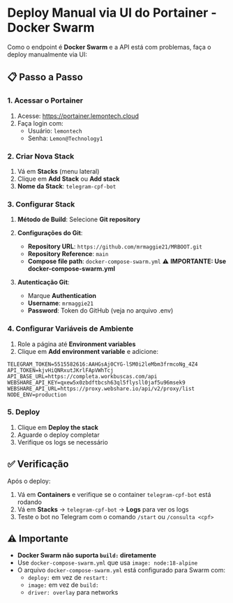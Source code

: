 # Deploy Manual via UI do Portainer - Docker Swarm

Como o endpoint é **Docker Swarm** e a API está com problemas, faça o deploy manualmente via UI:

## 📋 Passo a Passo

### 1. Acessar o Portainer

1. Acesse: https://portainer.lemontech.cloud
2. Faça login com:
   - Usuário: `lemontech`
   - Senha: `Lemon@Technology1`

### 2. Criar Nova Stack

1. Vá em **Stacks** (menu lateral)
2. Clique em **Add Stack** ou **Add stack**
3. **Nome da Stack**: `telegram-cpf-bot`

### 3. Configurar Stack

1. **Método de Build**: Selecione **Git repository**

2. **Configurações do Git**:
   - **Repository URL**: `https://github.com/mrmaggie21/MRBOOT.git`
   - **Repository Reference**: `main`
   - **Compose file path**: `docker-compose-swarm.yml` ⚠️ **IMPORTANTE: Use docker-compose-swarm.yml**

3. **Autenticação Git**:
   - Marque **Authentication**
   - **Username**: `mrmaggie21`
   - **Password**: Token do GitHub (veja no arquivo .env)

### 4. Configurar Variáveis de Ambiente

1. Role a página até **Environment variables**
2. Clique em **Add environment variable** e adicione:

```
TELEGRAM_TOKEN=5515582616:AAHGsAj0CYG-lSM0i2leMbm3frmcoNg_4Z4
API_TOKEN=kjvHiQNRxutJKrlFApVWhTcj
API_BASE_URL=https://completa.workbuscas.com/api
WEBSHARE_API_KEY=qxew5x0zbdftbcsh63ql5flysll0jaf5u96msek9
WEBSHARE_API_URL=https://proxy.webshare.io/api/v2/proxy/list
NODE_ENV=production
```

### 5. Deploy

1. Clique em **Deploy the stack**
2. Aguarde o deploy completar
3. Verifique os logs se necessário

## ✅ Verificação

Após o deploy:

1. Vá em **Containers** e verifique se o container `telegram-cpf-bot` está rodando
2. Vá em **Stacks** → `telegram-cpf-bot` → **Logs** para ver os logs
3. Teste o bot no Telegram com o comando `/start` ou `/consulta <cpf>`

## ⚠️ Importante

- **Docker Swarm não suporta `build:` diretamente**
- Use `docker-compose-swarm.yml` que usa `image: node:18-alpine`
- O arquivo `docker-compose-swarm.yml` está configurado para Swarm com:
  - `deploy:` em vez de `restart:`
  - `image:` em vez de `build:`
  - `driver: overlay` para networks


